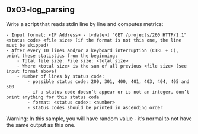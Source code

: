 ## 0x03-log_parsing
Write a script that reads stdin line by line and computes metrics:

    - Input format: <IP Address> - [<date>] "GET /projects/260 HTTP/1.1" <status code> <file size> (if the format is not this one, the line must be skipped)
    - After every 10 lines and/or a keyboard interruption (CTRL + C), print these statistics from the beginning:
        - Total file size: File size: <total size>
        - Where <total size> is the sum of all previous <file size> (see input format above)
        - Number of lines by status code:
            - possible status code: 200, 301, 400, 401, 403, 404, 405 and 500
            - if a status code doesn’t appear or is not an integer, don’t print anything for this status code
            - format: <status code>: <number>
            - status codes should be printed in ascending order
Warning: In this sample, you will have random value - it’s normal to not have the same output as this one.